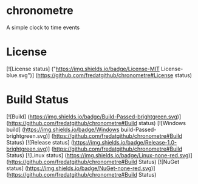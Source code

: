 # chronometre
A simple clock to time events

# License
[![License status] ("https://img.shields.io/badge/License-MIT License-blue.svg")] (https://github.com/fredatgithub/chronometre#License status)

# Build Status
[![Build] (https://img.shields.io/badge/Build-Passed-brightgreen.svg)] (https://github.com/fredatgithub/chronometre#Build status)
[![Windows build] (https://img.shields.io/badge/Windows build-Passed-brightgreen.svg)] (https://github.com/fredatgithub/chronometre#Build Status)
[![Release status] (https://img.shields.io/badge/Release-1.0-brightgreen.svg)] (https://github.com/fredatgithub/chronometre#Build Status)
[![Linux status] (https://img.shields.io/badge/Linux-none-red.svg)] (https://github.com/fredatgithub/chronometre#Build Status)
[![NuGet status] (https://img.shields.io/badge/NuGet-none-red.svg)] (https://github.com/fredatgithub/chronometre#Build Status)

